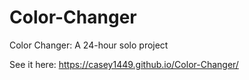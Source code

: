 # Color-Changer
Color Changer: A 24-hour solo project

See it here:
https://casey1449.github.io/Color-Changer/
